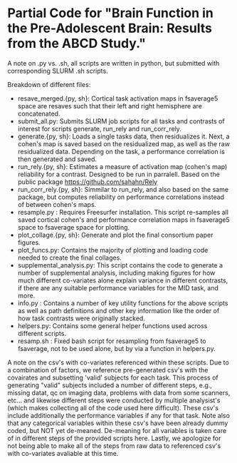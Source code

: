# Partial Code for "Brain Function in the Pre-Adolescent Brain: Results from the ABCD Study."

A note on .py vs. .sh, all scripts are written in python, but submitted with corresponding SLURM .sh scripts.

Breakdown of different files:
- resave_merged.{py, sh}: Cortical task activation maps in fsaverage5 space are resaves such that their left and right hemisphere are concatenated.
- submit_all.py: Submits SLURM job scripts for all tasks and contrasts of interest for scripts generate, run_rely and run_corr_rely.
- generate.{py, sh}: Loads a single tasks data, then residualizes it. Next, a cohen's map is saved based on the residualized map, as well as the raw residualized data.
  Depending on the task, a performance correlation is then generated and saved.
- run_rely.{py, sh}: Estimates a measure of activation map (cohen's map) reliability for a contrast. Designed to be run in parralell. Based on the public package
  https://github.com/sahahn/Rely
- run_corr_rely.{py, sh}: Simmilar to run_rely, and also based on the same package, but computes reliability on performance correlations instead of between cohen's maps.
- resample.py : Requires Freesurfer installation. This script re-samples all saved cortical cohen's and performance correlation maps in fsaverage5 space to fsaverage space for plotting.
- plot_collage.{py, sh}: Generate and plot the final consortium paper figures.
- plot_funcs.py: Contains the majority of plotting and loading code needed to create the final collages.
- supplemental_analysis.py: This script contains the code to generate a number of supplemental analysis, including making figures for how much different co-variates alone explain variance in different contrasts, if there are any suitable performance variables for the MID task, and more.
- info.py : Contains a number of key utility functions for the above scripts as well as path definitions and other key information like the order of how task contrasts were originally stacked.
- helpers.py: Contains some general helper functions used across different scripts.
- resamp.sh : Fixed bash script for resampling from fsaverage5 to fsaverage, not to be used alone, but by via a function in helpers.py.



A note on the csv's with co-variates referenced within these scripts. Due to a combination of factors, we reference pre-generated csv's with the covairates and subsetting 'valid' subjects for each task. This process of generating "valid" subjects included a number of different steps, e.g., missing datat, qc on imaging data, problems with data from some scanners, etc... and likewise different steps were conducted by multiple analysist's (which makes collecting all of the code used here difficult). These csv's include additionally the performance variables if any for that task. Note also that any categorical variables within these csv's have been already dummy coded, but NOT yet de-meaned. De-meaning for all variables is taken care of in different steps of the provided scripts here. Lastly, we apologize for not being able to make all of the steps from raw data to referenced csv's with co-variates avaliable at this time.